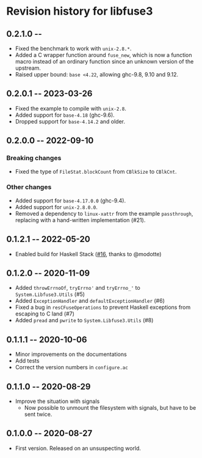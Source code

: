 # Revision history for libfuse3

<!-- Memo: Stop supporting older GHCs when bumping a version -->

## 0.2.1.0 --

* Fixed the benchmark to work with `unix-2.8.*`.
* Added a C wrapper function around `fuse_new`, which is now a function macro instead of an ordinary function since an unknown version of the upstream.
* Raised upper bound: `base <4.22`, allowing ghc-9.8, 9.10 and 9.12.

## 0.2.0.1 -- 2023-03-26

* Fixed the example to compile with `unix-2.8`.
* Added support for `base-4.18` (ghc-9.6).
* Dropped support for `base-4.14.2` and older.

## 0.2.0.0 -- 2022-09-10

### Breaking changes

* Fixed the type of `FileStat.blockCount` from `CBlkSize` to `CBlkCnt`.

### Other changes

* Added support for `base-4.17.0.0` (ghc-9.4).
* Added support for `unix-2.8.0.0`.
* Removed a dependency to `linux-xattr` from the example `passthrough`, replacing with a hand-written implementation (#21).

## 0.1.2.1 -- 2022-05-20

* Enabled build for Haskell Stack ([#16](https://github.com/matil019/haskell-libfuse3/pull/16), thanks to @modotte)

## 0.1.2.0 -- 2020-11-09

* Added `throwErrnoOf`, `tryErrno'` and `tryErrno_'` to `System.Libfuse3.Utils` (#5)
* Added `ExceptionHandler` and `defaultExceptionHandler` (#6)
* Fixed a bug in `resCFuseOperations` to prevent Haskell exceptions from escaping to C land (#7)
* Added `pread` and `pwrite` to `System.Libfuse3.Utils` (#8)

## 0.1.1.1 -- 2020-10-06

* Minor improvements on the documentations
* Add tests
* Correct the version numbers in `configure.ac`

## 0.1.1.0 -- 2020-08-29

* Improve the situation with signals
  * Now possible to unmount the filesystem with signals, but have to be sent twice.

## 0.1.0.0 -- 2020-08-27

* First version. Released on an unsuspecting world.
